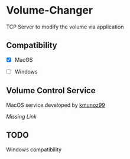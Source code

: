 # Volume-Changer

TCP Server to modify the volume via application

## Compatibility

- [x] MacOS
- [ ] Windows


## Volume Control Service

MacOS service developed by [kmunoz99](https://github.com/kmunoz99)

_Missing Link_

## TODO

Windows compatibility